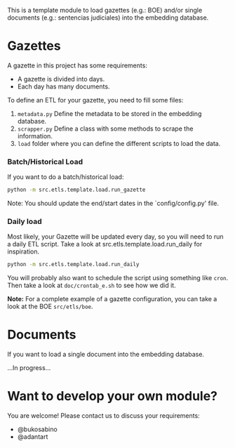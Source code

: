 This is a template module to load gazettes (e.g.: BOE) and/or single documents (e.g.: sentencias judiciales) into the embedding database.

# Gazettes

A gazette in this project has some requirements:

* A gazette is divided into days.
* Each day has many documents.

To define an ETL for your gazette, you need to fill some files:

1. `metadata.py` Define the metadata to be stored in the embedding database.
2. `scrapper.py` Define a class with some methods to scrape the information. 
3. `load` folder where you can define the different scripts to load the data.

### Batch/Historical Load

If you want to do a batch/historical load:

```sh
python -m src.etls.template.load.run_gazette
```

Note: You should update the end/start dates in the `config/config.py' file.

### Daily load

Most likely, your Gazette will be updated every day, so you will need to run a daily ETL script. Take a look at src.etls.template.load.run_daily for inspiration.

```sh
python -m src.etls.template.load.run_daily
```

You will probably also want to schedule the script using something like `cron`. Then take a look at `doc/crontab_e.sh` to see how we did it.

**Note:** For a complete example of a gazette configuration, you can take a look at the BOE `src/etls/boe`.

# Documents

If you want to load a single document into the embedding database.

...In progress...


# Want to develop your own module?

You are welcome! Please contact us to discuss your requirements:

* @bukosabino
* @adantart
